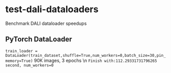 # test-dali-dataloaders
Benchmark DALI dataloader speedups

## PyTorch DataLoader
`train_loader = DataLoader(train_dataset,shuffle=True,num_workers=0,batch_size=30,pin_memory=True)`
90K images, 3 epochs \n
`Finish with:112.29331731796265 second, num_workers=0`
